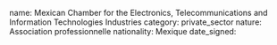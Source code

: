 name: Mexican Chamber for the Electronics, Telecommunications and Information Technologies Industries
category: private_sector
nature:  Association professionnelle 
nationality: Mexique
date_signed:
    